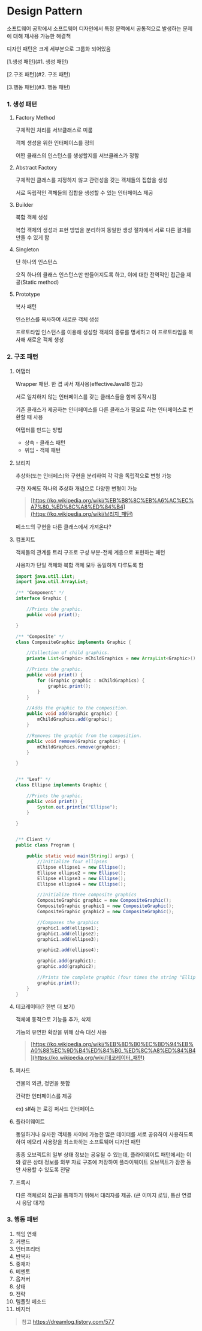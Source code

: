 # Design Pattern

소프트웨어 공학에서 소프트웨어 디자인에서 특정 문맥에서 공통적으로 발생하는 문제에 대해 재사용 가능한 해결책

디자인 패턴은 크게 세부분으로 그룹화 되어있음

[1.생성 패턴](#1. 생성 패턴)

[2.구조 패턴](#2. 구조 패턴)

[3.행동 패턴](#3. 행동 패턴)

### 1. 생성 패턴

1. Factory Method

   구체적인 처리를 서브클래스로 미룸

   객체 생성을 위한 인터페이스를 정의

   어떤 클래스의 인스턴스를 생성할지를 서브클래스가 정함

2. Abstract Factory

   구체적인 클래스를 지정하지 않고 관련성을 갖는 객체들의 집합을 생성

   서로 독립적인 객체들의 집합을 생성할 수 있는 인터페이스 제공

3. Builder

   복합 객체 생성

   복합 객체의 생성과 표현 방법을 분리하여 동일한 생성 절차에서 서로 다른 결과를 만들 수 있게 함

4. Singleton

   단 하나의 인스턴스

   오직 하나의 클래스 인스턴스만 만들어지도록 하고, 이에 대한 전역적인 접근을 제공(Static method)

5. Prototype

   복사 패턴

   인스턴스를 복사하여 새로운 객체 생성

   프로토타입 인스턴스를 이용해 생성할 객체의 종류를 명세하고 이 프로토타입을 복사해 새로운 객체 생성

### 2. 구조 패턴

1. 어댑터

   Wrapper 패턴. 한 겹 싸서 재사용(effectiveJava18 참고)

   서로 일치하지 않는 인터페이스를 갖는 클래스들을 함께 동작시킴

   기존 클래스가 제공하는 인터페이스를 다른 클래스가 필요로 하는 인터페이스로 변환할 때 사용

   어댑터를 만드는 방법

   - 상속 - 클래스 패턴
   - 위임 - 객체 패턴

2. 브리지

   추상화(또는 인터페스)와 구현을 분리하여 각 각을 독립적으로 변형 가능

   구현 자체도 하나의 추상화 개념으로 다양한 변형이 가능

   > [https://ko.wikipedia.org/wiki/%EB%B8%8C%EB%A6%AC%EC%A7%80_%ED%8C%A8%ED%84%B4](https://ko.wikipedia.org/wiki/브리지_패턴)

   메소드의 구현을 다른 클래스에서 가져온다?

3. 컴포지트

   객체들의 관계를 트리 구조로 구성 부분-전체 계층으로 표현하는 패턴

   사용자가 단일 객체와 복합 객체 모두 동일하게 다루도록 함

   ```java
   import java.util.List;
   import java.util.ArrayList;
   
   /** "Component" */
   interface Graphic {
   
       //Prints the graphic.
       public void print();
   
   }
   
   /** "Composite" */
   class CompositeGraphic implements Graphic {
   
       //Collection of child graphics.
       private List<Graphic> mChildGraphics = new ArrayList<Graphic>();
   
       //Prints the graphic.
       public void print() {
           for (Graphic graphic : mChildGraphics) {
               graphic.print();
           }
       }
   
       //Adds the graphic to the composition.
       public void add(Graphic graphic) {
           mChildGraphics.add(graphic);
       }
   
       //Removes the graphic from the composition.
       public void remove(Graphic graphic) {
           mChildGraphics.remove(graphic);
       }
   
   }
   
   
   /** "Leaf" */
   class Ellipse implements Graphic {
   
       //Prints the graphic.
       public void print() {
           System.out.println("Ellipse");
       }
   
   }
   
   
   /** Client */
   public class Program {
   
       public static void main(String[] args) {
           //Initialize four ellipses
           Ellipse ellipse1 = new Ellipse();
           Ellipse ellipse2 = new Ellipse();
           Ellipse ellipse3 = new Ellipse();
           Ellipse ellipse4 = new Ellipse();
   
           //Initialize three composite graphics
           CompositeGraphic graphic = new CompositeGraphic();
           CompositeGraphic graphic1 = new CompositeGraphic();
           CompositeGraphic graphic2 = new CompositeGraphic();
   
           //Composes the graphics
           graphic1.add(ellipse1);
           graphic1.add(ellipse2);
           graphic1.add(ellipse3);
   
           graphic2.add(ellipse4);
   
           graphic.add(graphic1);
           graphic.add(graphic2);
   
           //Prints the complete graphic (four times the string "Ellipse").
           graphic.print();
       }
   }
   ```

   

4. 데코레이터(? 한번 더 보기)

   객체에 동적으로 기능을 추가, 삭제

   기능의 유연한 확장을 위해 상속 대신 사용

   > [https://ko.wikipedia.org/wiki/%EB%8D%B0%EC%BD%94%EB%A0%88%EC%9D%B4%ED%84%B0_%ED%8C%A8%ED%84%B4](https://ko.wikipedia.org/wiki/데코레이터_패턴)

5. 퍼사드

   건물의 외관, 정면을 뜻함

   간략한 인터페이스를 제공

   ex) slf4j 는 로깅 퍼사드 인터페이스

6. 플라이웨이트

   동일하거나 유사한 객체들 사이에 가능한 많은 데이터를 서로 공유하여 사용하도록 하여 메모리 사용량을 최소화하는 소프트웨어 디자인 패턴

   종종 오브젝트의 일부 상태 정보는 공유될 수 있는데, 플라이웨이트 패턴에서는 이와 같은 상태 정보를 외부 자료 구조에 저장하여 플라이웨이트 오브젝트가 잠깐 동안 사용할 수 있도록 전달

7. 프록시

   다른 객체로의 접근을 통제하기 위해서 대리자를 제공. (큰 이미지 로딩, 통신 연결 시 응답 대기)

### 3. 행동 패턴

1. 책임 연쇄
2. 커맨드
3. 인터프리터
4. 반복자
5. 중재자
6. 메멘토
7. 옵저버
8. 상태
9. 전략
10. 템플릿 메소드
11. 비지터



> 참고 https://dreamlog.tistory.com/577
